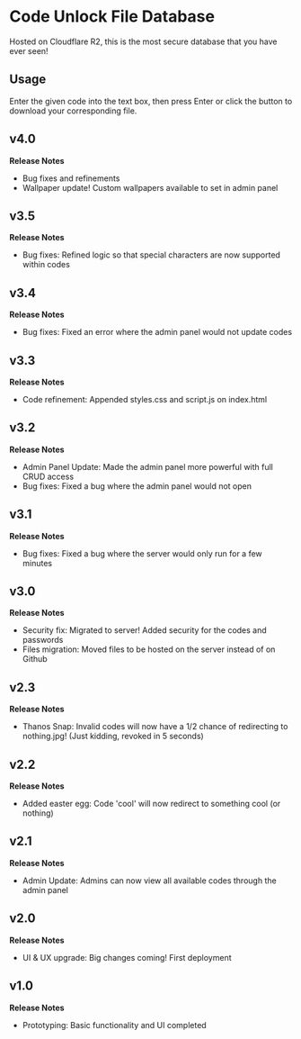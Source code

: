 # Code Unlock File Database
Hosted on Cloudflare R2, this is the most secure database that you have ever seen!

## Usage
Enter the given code into the text box, then press Enter or click the button to download your corresponding file. 

## v4.0
**Release Notes**
- Bug fixes and refinements
- Wallpaper update! Custom wallpapers available to set in admin panel

## v3.5
**Release Notes**
- Bug fixes: Refined logic so that special characters are now supported within codes

## v3.4
**Release Notes**
- Bug fixes: Fixed an error where the admin panel would not update codes

## v3.3
**Release Notes**
- Code refinement: Appended styles.css and script.js on index.html

## v3.2
**Release Notes**
- Admin Panel Update: Made the admin panel more powerful with full CRUD access
- Bug fixes: Fixed a bug where the admin panel would not open

## v3.1
**Release Notes**
- Bug fixes: Fixed a bug where the server would only run for a few minutes

## v3.0
**Release Notes**
- Security fix: Migrated to server! Added security for the codes and passwords
- Files migration: Moved files to be hosted on the server instead of on Github

## v2.3
**Release Notes**
- Thanos Snap: Invalid codes will now have a 1/2 chance of redirecting to nothing.jpg! (Just kidding, revoked in 5 seconds)

## v2.2
**Release Notes**
- Added easter egg: Code 'cool' will now redirect to something cool (or nothing)

## v2.1
**Release Notes**
- Admin Update: Admins can now view all available codes through the admin panel

## v2.0
**Release Notes**
- UI & UX upgrade: Big changes coming! First deployment

## v1.0
**Release Notes**
- Prototyping: Basic functionality and UI completed
